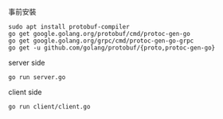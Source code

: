 事前安裝
```
sudo apt install protobuf-compiler
go get google.golang.org/protobuf/cmd/protoc-gen-go
go get google.golang.org/grpc/cmd/protoc-gen-go-grpc
go get -u github.com/golang/protobuf/{proto,protoc-gen-go}
```

server side
```
go run server.go
```

client side
```
go run client/client.go
```
